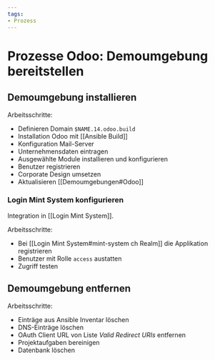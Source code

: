 ```yaml
---
tags:
- Prozess
---
```

# Prozesse Odoo: Demoumgebung bereitstellen

## Demoumgebung installieren

Arbeitsschritte:
* Definieren Domain  `$NAME.14.odoo.build`
* Installation Odoo mit [[Ansible Build]]
* Konfiguration Mail-Server
* Unternehmensdaten eintragen
* Ausgewählte Module installieren und konfigurieren
* Benutzer registrieren
* Corporate Design umsetzen
* Aktualisieren [[Demoumgebungen#Odoo]]

### Login Mint System konfigurieren

Integration in [[Login Mint System]].

Arbeitsschritte:
* Bei [[Login Mint System#mint-system ch Realm]] die Applikation registrieren
* Benutzer mit Rolle `access` austatten
* Zugriff testen

## Demoumgebung entfernen

Arbeitsschritte:
* Einträge aus Ansible Inventar löschen
* DNS-Einträge löschen
* OAuth Client URL von Liste *Valid Redirect URIs* entfernen
* Projektaufgaben bereinigen
* Datenbank löschen
